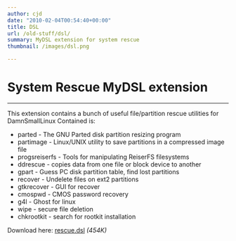 ```yaml
---
author: cjd
date: "2010-02-04T00:54:40+00:00"
title: DSL
url: /old-stuff/dsl/
summary: MyDSL extension for system rescue
thumbnail: /images/dsl.png

---
```

# System Rescue MyDSL extension

* * *

This extension contains a bunch of useful file/partition rescue utilities for DamnSmallLinux
Contained is:

- parted - The GNU Parted disk partition resizing program
- partimage - Linux/UNIX utility to save partitions in a compressed image file
- progsreiserfs - Tools for manipulating ReiserFS filesystems
- ddrescue - copies data from one file or block device to another
- gpart - Guess PC disk partition table, find lost partitions
- recover - Undelete files on ext2 partitions
- gtkrecover - GUI for recover
- cmospwd - CMOS password recovery
- g4l - Ghost for linux
- wipe - secure file deletion
- chkrootkit - search for rootkit installation

Download here: [rescue.dsl](/files/dsl/rescue.dsl) _(454K)_
